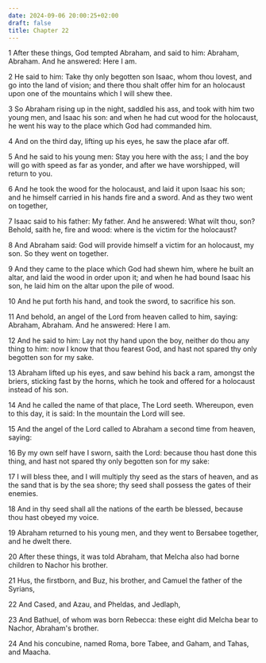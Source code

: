 ```yaml
---
date: 2024-09-06 20:00:25+02:00
draft: false
title: Chapter 22
---
```




1 After these things, God tempted Abraham, and said to him: Abraham, Abraham. And he answered: Here I am.

2 He said to him: Take thy only begotten son Isaac, whom thou lovest, and go into the land of vision; and there thou shalt offer him for an holocaust upon one of the mountains which I will shew thee.

3 So Abraham rising up in the night, saddled his ass, and took with him two young men, and Isaac his son: and when he had cut wood for the holocaust, he went his way to the place which God had commanded him.

4 And on the third day, lifting up his eyes, he saw the place afar off.

5 And he said to his young men: Stay you here with the ass; I and the boy will go with speed as far as yonder, and after we have worshipped, will return to you.

6 And he took the wood for the holocaust, and laid it upon Isaac his son; and he himself carried in his hands fire and a sword. And as they two went on together,

7 Isaac said to his father: My father. And he answered: What wilt thou, son? Behold, saith he, fire and wood: where is the victim for the holocaust?

8 And Abraham said: God will provide himself a victim for an holocaust, my son. So they went on together.

9 And they came to the place which God had shewn him, where he built an altar, and laid the wood in order upon it; and when he had bound Isaac his son, he laid him on the altar upon the pile of wood.

10 And he put forth his hand, and took the sword, to sacrifice his son.

11 And behold, an angel of the Lord from heaven called to him, saying: Abraham, Abraham. And he answered: Here I am.

12 And he said to him: Lay not thy hand upon the boy, neither do thou any thing to him: now I know that thou fearest God, and hast not spared thy only begotten son for my sake.

13 Abraham lifted up his eyes, and saw behind his back a ram, amongst the briers, sticking fast by the horns, which he took and offered for a holocaust instead of his son.

14 And he called the name of that place, The Lord seeth. Whereupon, even to this day, it is said: In the mountain the Lord will see.

15 And the angel of the Lord called to Abraham a second time from heaven, saying:

16 By my own self have I sworn, saith the Lord: because thou hast done this thing, and hast not spared thy only begotten son for my sake:

17 I will bless thee, and I will multiply thy seed as the stars of heaven, and as the sand that is by the sea shore; thy seed shall possess the gates of their enemies.

18 And in thy seed shall all the nations of the earth be blessed, because thou hast obeyed my voice.

19 Abraham returned to his young men, and they went to Bersabee together, and he dwelt there.

20 After these things, it was told Abraham, that Melcha also had borne children to Nachor his brother.

21 Hus, the firstborn, and Buz, his brother, and Camuel the father of the Syrians,

22 And Cased, and Azau, and Pheldas, and Jedlaph,

23 And Bathuel, of whom was born Rebecca: these eight did Melcha bear to Nachor, Abraham's brother.

24 And his concubine, named Roma, bore Tabee, and Gaham, and Tahas, and Maacha.

